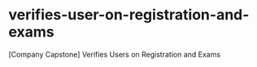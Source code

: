 # verifies-user-on-registration-and-exams
[Company Capstone] Verifies Users on Registration and Exams
